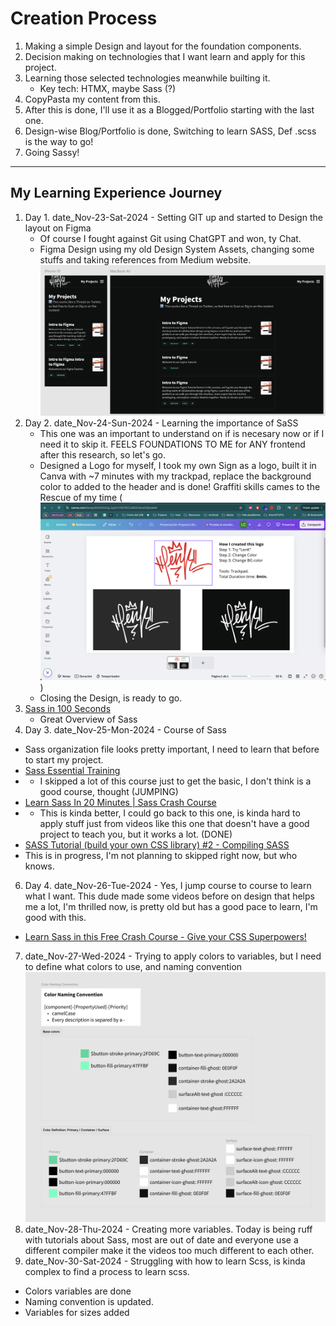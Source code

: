 # Creation Process

1. Making a simple Design and layout for the foundation components.
2. Decision making on technologies that I want learn and apply for this project.
3. Learning those selected technologies meanwhile builting it.
   - Key tech: HTMX, maybe Sass (?)
4. CopyPasta my content from this.
5. After this is done, I'll use it as a Blogged/Portfolio starting with the last one.
6. Design-wise Blog/Portfolio is done, Switching to learn SASS, Def .scss is the way to go!
7. Going Sassy!

---

## My Learning Experience Journey

1. Day 1. date_Nov-23-Sat-2024 - Setting GIT up and started to Design the layout on Figma
   - Of course I fought against Git using ChatGPT and won, ty Chat.
   - Figma Design using my old Design System Assets, changing some stuffs and taking references from Medium website.
     ![My Projects - UI expected result](UI-design__date_Nov-23-Sat-2024.png)
2. Day 2. date_Nov-24-Sun-2024 - Learning the importance of SaSS
   - This one was an important to understand on if is necesary now or if I need it to skip it. FEELS FOUNDATIONS TO ME for ANY frontend after this research, so let's go.
   - Designed a Logo for myself, I took my own Sign as a logo, built it in Canva with ~7 minutes with my trackpad, replace the background color to added to the header and is done! Graffiti skills cames to the Rescue of my time (![How I built my Logo in 7min](../assets/LENK-logo__How-I-Built-it.png))
   - Closing the Design, is ready to go.
3. [Sass in 100 Seconds](https://youtube.com/watch?v=akDIJa0AP5c)
   - Great Overview of Sass
4. Day 3. date_Nov-25-Mon-2024 - Course of Sass

- Sass organization file looks pretty important, I need to learn that before to start my project.
- [Sass Essential Training](https://www.linkedin.com/learning/sass-essential-training-15630917/partials?autoSkip=true&resume=false)
- - I skipped a lot of this course just to get the basic, I don't think is a good course, thought (JUMPING)
- [Learn Sass In 20 Minutes | Sass Crash Course](https://www.youtube.com/watch?v=Zz6eOVaaelI)
- - This is kinda better, I could go back to this one, is kinda hard to apply stuff just from videos like this one that doesn't have a good project to teach you, but it works a lot. (DONE)
- [SASS Tutorial (build your own CSS library) #2 - Compiling SASS](https://www.youtube.com/watch?v=Sk5jMurFHCo&list=PL4cUxeGkcC9jxJX7vojNVK-o8ubDZEcNb&index=2)
- This is in progress, I'm not planning to skipped right now, but who knows.

6. Day 4. date_Nov-26-Tue-2024 - Yes, I jump course to course to learn what I want. This dude made some videos before on design that helps me a lot, I'm thrilled now, is pretty old but has a good pace to learn, I'm good with this.

- [Learn Sass in this Free Crash Course - Give your CSS Superpowers!](https://www.youtube.com/watch?v=roywYSEPSvc)

7. date_Nov-27-Wed-2024 - Trying to apply colors to variables, but I need to define what colors to use, and naming convention ![Color Definitions](Color-Definitions.png)
8. date_Nov-28-Thu-2024 - Creating more variables.
   Today is being ruff with tutorials about Sass, most are out of date and everyone use a different compiler make it the videos too much different to each other.
9. date_Nov-30-Sat-2024 - Struggling with how to learn Scss, is kinda complex to find a process to learn scss.

- Colors variables are done
- Naming convention is updated.
- Variables for sizes added
